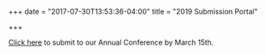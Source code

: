 +++
date = "2017-07-30T13:53:36-04:00"
title = "2019 Submission Portal"

+++

<a href="http://ssha2019.ssha.org" target="_blank">Click here</a> to submit to our Annual Conference by March 15th.
